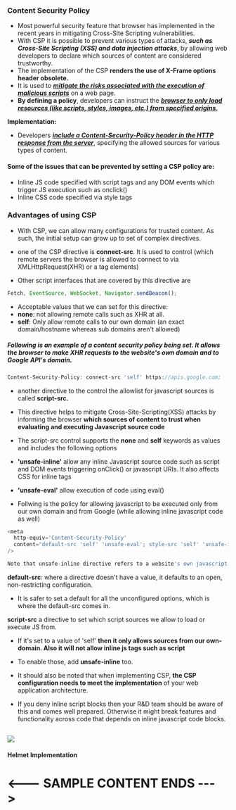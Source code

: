 
### Content Security Policy

- Most powerful security feature that browser has implemented in the recent years in mitigating Cross-Site Scripting vulnerabilities.
- With CSP it is possible to prevent various types of attacks, **_such as Cross-Site Scripting (XSS) and data injection attacks_**, by allowing web developers to declare which sources of content are considered trustworthy.
- The implementation of the CSP <strong>renders the use of X-Frame options header obsolete.</strong>
- It is used to <u>**_mitigate the risks associated with the execution of malicious scripts_**</u> on a web page.
- **By defining a policy**, developers can instruct the <u>**_browser to only load resources (like scripts, styles, images, etc.) from specified origins_**.</u>

**Implementation:**

- Developers <u>**_include a Content-Security-Policy header in the HTTP response from the server_**</u>, specifying the allowed sources for various types of content.

#### Some of the issues that can be prevented by setting a CSP policy are:

- Inline JS code specified with script tags and any DOM events which trigger JS execution such as onclick()
- Inline CSS code specified via style tags

### Advantages of using CSP

- With CSP, we can allow many configurations for trusted content. As such, the initial setup can grow up to set of complex directives.

- one of the CSP directive is <strong>connect-src</strong>. It is used to control (which remote servers the browser is allowed to connect to via XMLHttpRequest(XHR) or a tag elements)

- Other script interfaces that are covered by this directive are

```js
Fetch, EventSource, WebSocket, Navigator.sendBeacon();
```

- Acceptable values that we can set for this directive:
- <strong>none</strong>: not allowing remote calls such as XHR at all.
- <strong>self</strong>: Only allow remote calls to our own domain (an exact domain/hostname whereas sub domains aren't allowed)

##### Following is an example of a content security policy being set. It allows the browser to make XHR requests to the website's own domain and to Google API's domain.

```js
Content-Security-Policy: connect-src 'self' https://apis.google.com;
```

- another directive to the control the allowlist for javascript sources is called <strong>script-src.</strong>
- This directive helps to mitigate Cross-Site-Scripting(XSS) attacks by informing the browser <strong>which sources of content to trust when evaluating and executing Javascript source code</strong>
- The script-src control supports the <strong>none</strong> and <strong>self</strong> keywords as values and includes the following options

- <strong>'unsafe-inline'</strong> allow any inline Javascript source code such as script and DOM events triggering onClick() or javascript URIs. It also affects CSS for inline tags

- <strong>'unsafe-eval'</strong> allow execution of code using eval()

- Follwing is the policy for allowing javascript to be executed only from our own domain and from Google (while allowing inline javascript code as well)

```js
<meta
  http-equiv='Content-Security-Policy'
  content="default-src 'self' 'unsafe-eval'; style-src 'self' 'unsafe-inline'; script-src 'self' https://maps.googleapis.com 'unsafe-inline' 'unsafe-eval';"
/>
```

```js
Note that unsafe-inline directive refers to a website's own javascript sources.
```

<strong>default-src</strong>: where a directive doesn't have a value, it defaults to an open, non-restricting configuration.

- It is safer to set a default for all the unconfigured options, which is where the default-src comes in.

<strong>script-src</strong> a directive to set which script sources we allow to load or execute JS from.

- If it's set to a value of 'self' <strong>then it only allows sources from our own-domain. Also it will not allow inline js tags such as script </strong>
- To enable those, add <strong>unsafe-inline</strong> too.

- It should also be noted that when implementing CSP, <strong>the CSP configuration needs to meet the implementation</strong> of your web application architecture.

- If you deny inline script blocks then your R&D team should be aware of this and comes well prepared. Otherwise it might break features and functionality across code that depends on inline javascript code blocks.

## <img src="https://miro.medium.com/v2/format:webp/0*BKXMd9FkApZwM7JQ.jpg">

#### Helmet Implementation

# <--- SAMPLE CONTENT ENDS --->
